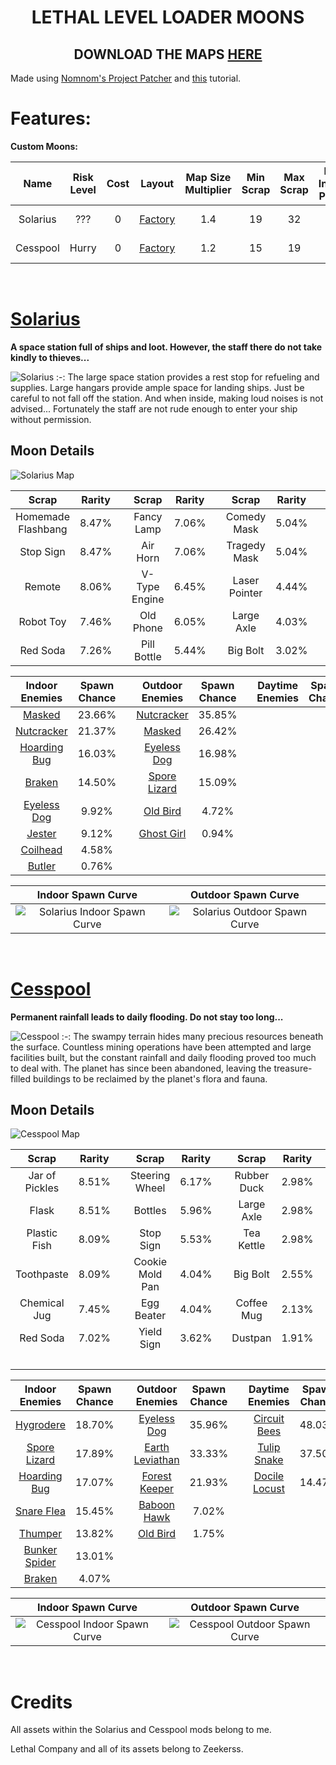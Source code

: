 <div align="center">

# LETHAL LEVEL LOADER MOONS
## DOWNLOAD THE MAPS [HERE](https://thunderstore.io/c/lethal-company/p/SpookyBuddy/)

</div>

Made using [Nomnom's Project Patcher](https://github.com/nomnomab/lc-project-patcher) and [this](https://www.youtube.com/watch?v=dnZG5464ZcE&t=1195s) tutorial.

# Features:
**Custom Moons:**

| Name | Risk Level | Cost | Layout | Map Size Multiplier | Min Scrap | Max Scrap | Max Indoor Power | Max Outdoor Power | Weathers |
|:-:|:-:|:-:|:-:|:-:|:-:|:-:|:-:|:-:|:-:|
| Solarius | ??? | 0 | [Factory](https://lethal.miraheze.org/wiki/Interiors#The_Factory) | 1.4 | 19 | 32 | 19 | 7 | Foggy, Eclipsed |
| Cesspool | Hurry | 0 | [Factory](https://lethal.miraheze.org/wiki/Interiors#The_Factory) | 1.2 | 15 | 19 | 8 | 14 | Always Flooded |

‎ 

# [Solarius](https://thunderstore.io/c/lethal-company/p/SpookyBuddy/Solarius/)
**A space station full of ships and loot. However, the staff there do not take kindly to thieves...**

![Solarius](https://raw.githubusercontent.com/Spookybuddy/LethalMods/main/Screenshots/Sol-Hangar.png)
:-:
The large space station provides a rest stop for refueling and supplies. Large hangars provide ample space for landing ships. Just be careful to not fall off the station. And when inside, making loud noises is not advised...
Fortunately the staff are not rude enough to enter your ship without permission.
 
## Moon Details

![Solarius Map](https://raw.githubusercontent.com/Spookybuddy/LethalMods/main/Screenshots/Sol-Map.png)

<div align="center">

| Scrap | Rarity | | Scrap | Rarity | | Scrap | Rarity | | Scrap | Rarity |
|:-:|:-:|:-:|:-:|:-:|:-:|:-:|:-:|:-:|:-:|:-:|
| Homemade Flashbang | 8.47% | | Fancy Lamp | 7.06% | | Comedy Mask | 5.04% | | Toy Cube | 2.02% |
| Stop Sign | 8.47% | | Air Horn | 7.06% | | Tragedy Mask | 5.04% | | Magnifying Glass | 1.61% |
| Remote | 8.06% | | V-Type Engine | 6.45% | | Laser Pointer | 4.44% | | Metal Sheet | 1.41% |
| Robot Toy | 7.46% | | Old Phone | 6.05% | | Large Axle | 4.03% | | Cash Register | 1.01% |
| Red Soda | 7.26% | | Pill Bottle | 5.44% | | Big Bolt | 3.02% | | Gold Bar | 0.60% |

| Indoor Enemies | Spawn Chance | | Outdoor Enemies | Spawn Chance | | Daytime Enemies | Spawn Chance |
|:-:|:-:|:-:|:-:|:-:|:-:|:-:|:-:|
| [Masked](https://lethal.miraheze.org/wiki/Masks_(Enemy)) | 23.66% |‎ | [Nutcracker](https://lethal.miraheze.org/wiki/Nutcracker) | 35.85% | | | |
| [Nutcracker](https://lethal.miraheze.org/wiki/Nutcracker) | 21.37% |‎ | [Masked](https://lethal.miraheze.org/wiki/Masks_(Enemy)) | 26.42% | | | |
| [Hoarding Bug](https://lethal.miraheze.org/wiki/Hoarding_Bug) | 16.03% |‎ | [Eyeless Dog](https://lethal.miraheze.org/wiki/Eyeless_Dog) | 16.98% | | | |
| [Braken](https://lethal.miraheze.org/wiki/Bracken) | 14.50% | | [Spore Lizard](https://lethal.miraheze.org/wiki/Spore_Lizard) | 15.09% | | | |
| [Eyeless Dog](https://lethal.miraheze.org/wiki/Eyeless_Dog) | 9.92% | | [Old Bird](https://lethal.miraheze.org/wiki/Old_Bird) | 4.72% | | | |
| [Jester](https://lethal.miraheze.org/wiki/Jester) | 9.12% |‎ | [Ghost Girl](https://lethal.miraheze.org/wiki/Ghost_Girl)| 0.94% | | | |
| [Coilhead](https://lethal.miraheze.org/wiki/Coilhead) | 4.58% | | | | | | |
| [Butler](https://lethal.miraheze.org/wiki/Butler) | 0.76% |‎ | | | | | |

</div>

| Indoor Spawn Curve | Outdoor Spawn Curve |
|:-:|:-:|
|![Solarius Indoor Spawn Curve](https://raw.githubusercontent.com/Spookybuddy/LethalMods/main/Screenshots/Sol-In-Curve.png)|![Solarius Outdoor Spawn Curve](https://raw.githubusercontent.com/Spookybuddy/LethalMods/main/Screenshots/Sol-Out-Curve.png)|

‎ 

# [Cesspool](https://thunderstore.io/c/lethal-company/p/SpookyBuddy/Cesspool/)
**Permanent rainfall leads to daily flooding. Do not stay too long...**

![Cesspool](https://raw.githubusercontent.com/Spookybuddy/LethalMods/main/Screenshots/Cess-Ship.png)
:-:
The swampy terrain hides many precious resources beneath the surface. Countless mining operations have been attempted and large facilities built, but the constant rainfall and daily flooding proved too much to deal with.
The planet has since been abandoned, leaving the treasure-filled buildings to be reclaimed by the planet's flora and fauna.

## Moon Details

![Cesspool Map](https://raw.githubusercontent.com/Spookybuddy/LethalMods/main/Screenshots/Cess-Map.png)

<div align="center">

| Scrap | Rarity | | Scrap | Rarity | | Scrap | Rarity | | Scrap | Rarity |
|:-:|:-:|:-:|:-:|:-:|:-:|:-:|:-:|:-:|:-:|:-:|
| Jar of Pickles | 8.51% | | Steering Wheel | 6.17% |  | Rubber Duck | 2.98% | | Whoopie Cushion | 1.49% | 
| Flask | 8.51% |          | Bottles | 5.96% |         | Large Axle | 2.98% |  | Metal Sheet | 1.49% | 
| Plastic Fish | 8.09% |   | Stop Sign | 5.53% |       | Tea Kettle | 2.98% |  | Hairdryer | 1.06% | 
| Toothpaste | 8.09% |     | Cookie Mold Pan | 4.04% | | Big Bolt | 2.55% |    | Teeth | 1.06% | 
| Chemical Jug | 7.45% |   | Egg Beater | 4.04% |      | Coffee Mug | 2.13% |  | Easter Egg | 1.06% | 
| Red Soda | 7.02% |       | Yield Sign | 3.62% |      | Dustpan | 1.91% |     | Brass Bell | 0.85% |
|          |       |       |            |       |      |         |       |     | Gold Bar | 0.43% |

| Indoor Enemies | Spawn Chance | | Outdoor Enemies | Spawn Chance | | Daytime Enemies | Spawn Chance |
|:-:|:-:|:-:|:-:|:-:|:-:|:-:|:-:|
| [Hygrodere](https://lethal.miraheze.org/wiki/Hygrodere) | 18.70% | | [Eyeless Dog](https://lethal.miraheze.org/wiki/Eyeless_Dog) | 35.96% | | [Circuit Bees](https://lethal.miraheze.org/wiki/Circuit_Bees) | 48.03% |
| [Spore Lizard](https://lethal.miraheze.org/wiki/Spore_Lizard) | 17.89% | | [Earth Leviathan](https://lethal.miraheze.org/wiki/Earth_Leviathan) | 33.33% | | [Tulip Snake](https://lethal.miraheze.org/wiki/Tulip_Snake) | 37.50% |
| [Hoarding Bug](https://lethal.miraheze.org/wiki/Hoarding_Bug) | 17.07% | | [Forest Keeper](https://lethal.miraheze.org/wiki/Forest_Keeper) | 21.93% | | [Docile Locust](https://lethal.miraheze.org/wiki/Roaming_Locusts) | 14.47% |
| [Snare Flea](https://lethal.miraheze.org/wiki/Snare_Flea) | 15.45% | | [Baboon Hawk](https://lethal.miraheze.org/wiki/Baboon_Hawk) | 7.02% | | | |
| [Thumper](https://lethal.miraheze.org/wiki/Thumper) | 13.82% | | [Old Bird](https://lethal.miraheze.org/wiki/Old_Bird) | 1.75% | | | |
| [Bunker Spider](https://lethal.miraheze.org/wiki/Bunker_Spider)| 13.01% | | | | | | | | | |
| [Braken](https://lethal.miraheze.org/wiki/Bracken) | 4.07% | | | | | | |

</div>

| Indoor Spawn Curve | Outdoor Spawn Curve |
|:-:|:-:|
|![Cesspool Indoor Spawn Curve](https://raw.githubusercontent.com/Spookybuddy/LethalMods/main/Screenshots/Cess-In-Curve.png)|![Cesspool Outdoor Spawn Curve](https://raw.githubusercontent.com/Spookybuddy/LethalMods/main/Screenshots/Cess-Out-Curve.png)|

‎ 

# Credits
All assets within the Solarius and Cesspool mods belong to me.

Lethal Company and all of its assets belong to Zeekerss.
